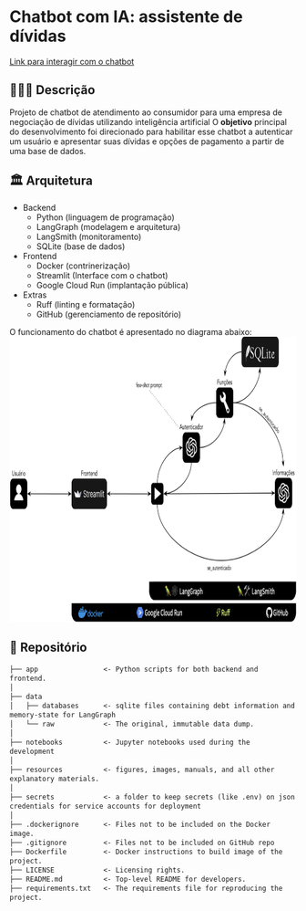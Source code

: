 # Chatbot com IA: assistente de dívidas
[Link para interagir com o chatbot](https://ai-assistant-debt-fpz2xygraa-rj.a.run.app)

## 👨🏻‍🏫 Descrição
Projeto de chatbot de atendimento ao consumidor para uma empresa de negociação de dívidas utilizando inteligência artificial O **objetivo** principal do desenvolvimento foi direcionado para habilitar esse chatbot a autenticar um usuário e apresentar suas dívidas e opções de pagamento a partir de uma base de dados.

## 🏛️ Arquitetura
- Backend
  - Python (linguagem de programação)
  - LangGraph (modelagem e arquitetura)
  - LangSmith (monitoramento)
  - SQLite (base de dados)
- Frontend
  - Docker (contrinerização)
  - Streamlit (Interface com o chatbot)
  - Google Cloud Run (implantação pública)
- Extras
  - Ruff (linting e formatação)
  - GitHub (gerenciamento de repositório)

O funcionamento do chatbot é apresentado no diagrama abaixo: \
<img src="./resources/diagram.png" height="500px" />

## 📁 Repositório
    ├── app                <- Python scripts for both backend and frontend.
    │
    ├── data
    │   ├── databases      <- sqlite files containing debt information and memory-state for LangGraph
    │   └── raw            <- The original, immutable data dump.
    │
    ├── notebooks          <- Jupyter notebooks used during the development
    │
    ├── resources          <- figures, images, manuals, and all other explanatory materials.
    │
    ├── secrets            <- a folder to keep secrets (like .env) on json credentials for service accounts for deployment
    │
    ├── .dockerignore      <- Files not to be included on the Docker image.
    ├── .gitignore         <- Files not to be included on GitHub repo
    ├── Dockerfile         <- Docker instructions to build image of the project.
    ├── LICENSE            <- Licensing rights.
    ├── README.md          <- Top-level README for developers.
    ├── requirements.txt   <- The requirements file for reproducing the project.